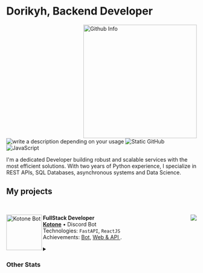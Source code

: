 # Dorikyh, Backend Developer

<img align='right' src="https://github-readme-stats.vercel.app/api/top-langs/?username=dorikyh&layout=donut&theme=gruvbox" alt="Github Info" min-width="350px" max-width="350px" width="300px" align="right">

<img
  src="https://dcbadge.limes.pink/api/shield/841368898146402355"
  alt="write a description depending on your usage"
/>
<img src="https://img.shields.io/badge/Python-3776AB?style=for-the-badge&logo=python&logoColor=white" alt="Static GitHub">
![JavaScript](https://img.shields.io/badge/javascript-%23323330.svg?style=for-the-badge&logo=javascript&logoColor=%5539cc)


<p>I'm a dedicated Developer building robust and scalable services with the most efficient solutions. With two years of Python experience, I specialize in REST APIs, SQL Databases, asynchronous systems and Data Science.</p>

## My projects

<br>

[<img align="left" height="94px" width="94px" alt="Kotone Bot" src="https://www.kotone.tech/kotone-256.png"/>](https://www.kotone.tech/)

<img align='right' src="https://github-readme-stats.vercel.app/api/pin/?username=dorikyh&repo=kotone-dashboard&theme=gruvbox">

**FullStack Developer** \
[**Kotone**](https://www.kotone.tech/) • Discord Bot \
Technologies: `FastAPI`, `ReactJS` \
Achievements: [Bot](https://www.kotone.tech/), [Web & API ](https://kotone.tech/).

<details>
  <summary><h3>Other Stats</h3></summary>
  <a href="https://git.io/streak-stats">
    <img src="https://streak-stats.demolab.com?user=dorikyh&theme=modern-lilac" alt="GitHub Streak Stats">
</a>

</details>



